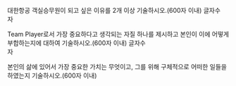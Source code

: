 
대한항공 객실승무원이 되고 싶은 이유를 2개 이상 기술하시오.(600자 이내)	글자수  
 자

Team Player로서 가장 중요하다고 생각되는 자질 하나를 제시하고 본인이 이에 어떻게 부합하는지에 대하여 기술하시오.(600자 이내)	글자수  
 자

본인의 삶에 있어서 가장 중요한 가치는 무엇이고, 그를 위해 구체적으로 어떠한 일들을 하였는지 기술하시오.(600자 이내)